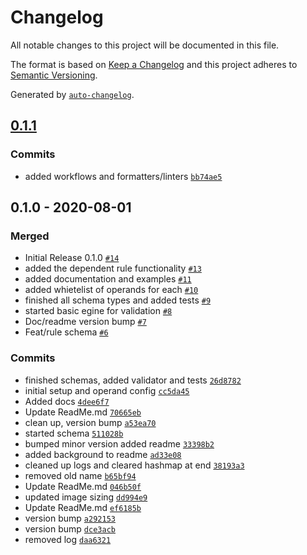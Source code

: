 # Changelog

All notable changes to this project will be documented in this file.

The format is based on [Keep a Changelog](https://keepachangelog.com/en/1.0.0/)
and this project adheres to [Semantic Versioning](https://semver.org/spec/v2.0.0.html).

Generated by [`auto-changelog`](https://github.com/CookPete/auto-changelog).

## [0.1.1](https://github.com/dills122/Aries/compare/0.1.0...0.1.1)

### Commits

- added workflows and formatters/linters [`bb74ae5`](https://github.com/dills122/Aries/commit/bb74ae5611852d69f3e420d3df4915883f111a27)

## 0.1.0 - 2020-08-01

### Merged

- Initial Release 0.1.0 [`#14`](https://github.com/dills122/Aries/pull/14)
- added the dependent rule functionality [`#13`](https://github.com/dills122/Aries/pull/13)
- added documentation and examples [`#11`](https://github.com/dills122/Aries/pull/11)
- added whietelist of operands for each [`#10`](https://github.com/dills122/Aries/pull/10)
- finished all schema types and added tests [`#9`](https://github.com/dills122/Aries/pull/9)
- started basic egine for validation [`#8`](https://github.com/dills122/Aries/pull/8)
- Doc/readme version bump [`#7`](https://github.com/dills122/Aries/pull/7)
- Feat/rule schema [`#6`](https://github.com/dills122/Aries/pull/6)

### Commits

- finished schemas, added validator and tests [`26d8782`](https://github.com/dills122/Aries/commit/26d878296c2cb79869bd024318655f1ec4c187be)
- initial setup and operand config [`cc5da45`](https://github.com/dills122/Aries/commit/cc5da455c5c6046735972bfbee52f6a745b7ce2c)
- Added docs [`4dee6f7`](https://github.com/dills122/Aries/commit/4dee6f7a8d8f35f03f7b8b382e11e7cbf8f485c0)
- Update ReadMe.md [`70665eb`](https://github.com/dills122/Aries/commit/70665eb4c32d7bf2905dde55a3aeb56161593049)
- clean up, version bump [`a53ea70`](https://github.com/dills122/Aries/commit/a53ea707c7b30f531ad41cfc4cd56d6aeee36273)
- started schema [`511028b`](https://github.com/dills122/Aries/commit/511028b2a0a01b4b821103be507125ae498c0352)
- bumped minor version added readme [`33398b2`](https://github.com/dills122/Aries/commit/33398b2ac2c537b085d019013dc18f563994c09b)
- added background to readme [`ad33e08`](https://github.com/dills122/Aries/commit/ad33e08c1feaa391588a4e499c29d764ca3065db)
- cleaned up logs and cleared hashmap at end [`38193a3`](https://github.com/dills122/Aries/commit/38193a38d1183d362bd270066a6af6042309db1c)
- removed old name [`b65bf94`](https://github.com/dills122/Aries/commit/b65bf94aa08dca9a24f3f2edcceb624fa064d790)
- Update ReadMe.md [`046b50f`](https://github.com/dills122/Aries/commit/046b50ff3d02d1b0ce844f52c13ac974267c5a2d)
- updated image sizing [`dd994e9`](https://github.com/dills122/Aries/commit/dd994e9c1debdab54d79efad12a682ccea60070f)
- Update ReadMe.md [`ef6185b`](https://github.com/dills122/Aries/commit/ef6185be50b98f65391033e6af5453e0f385961c)
- version bump [`a292153`](https://github.com/dills122/Aries/commit/a292153e8c96df741dc5f163dae32d41cc36142b)
- version bump [`dce3acb`](https://github.com/dills122/Aries/commit/dce3acb583ff494fdc556a5b11ff9b74eec9c9d2)
- removed log [`daa6321`](https://github.com/dills122/Aries/commit/daa6321f3f19f9d01d60bb2f10b073b0e37e17e1)
